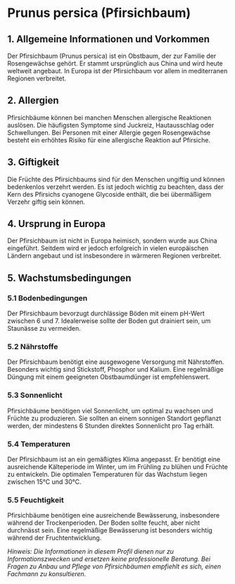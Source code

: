 # Prunus persica (Pfirsichbaum)

## 1. Allgemeine Informationen und Vorkommen
Der Pfirsichbaum (Prunus persica) ist ein Obstbaum, der zur Familie der Rosengewächse gehört. Er stammt ursprünglich aus China und wird heute weltweit angebaut. In Europa ist der Pfirsichbaum vor allem in mediterranen Regionen verbreitet.

## 2. Allergien
Pfirsichbäume können bei manchen Menschen allergische Reaktionen auslösen. Die häufigsten Symptome sind Juckreiz, Hautausschlag oder Schwellungen. Bei Personen mit einer Allergie gegen Rosengewächse besteht ein erhöhtes Risiko für eine allergische Reaktion auf Pfirsiche.

## 3. Giftigkeit
Die Früchte des Pfirsichbaums sind für den Menschen ungiftig und können bedenkenlos verzehrt werden. Es ist jedoch wichtig zu beachten, dass der Kern des Pfirsichs cyanogene Glycoside enthält, die bei übermäßigem Verzehr giftig sein können.

## 4. Ursprung in Europa
Der Pfirsichbaum ist nicht in Europa heimisch, sondern wurde aus China eingeführt. Seitdem wird er jedoch erfolgreich in vielen europäischen Ländern angebaut und ist insbesondere in wärmeren Regionen verbreitet.

## 5. Wachstumsbedingungen
### 5.1 Bodenbedingungen
Der Pfirsichbaum bevorzugt durchlässige Böden mit einem pH-Wert zwischen 6 und 7. Idealerweise sollte der Boden gut drainiert sein, um Staunässe zu vermeiden.

### 5.2 Nährstoffe
Der Pfirsichbaum benötigt eine ausgewogene Versorgung mit Nährstoffen. Besonders wichtig sind Stickstoff, Phosphor und Kalium. Eine regelmäßige Düngung mit einem geeigneten Obstbaumdünger ist empfehlenswert.

### 5.3 Sonnenlicht
Pfirsichbäume benötigen viel Sonnenlicht, um optimal zu wachsen und Früchte zu produzieren. Sie sollten an einem sonnigen Standort gepflanzt werden, der mindestens 6 Stunden direktes Sonnenlicht pro Tag erhält.

### 5.4 Temperaturen
Der Pfirsichbaum ist an ein gemäßigtes Klima angepasst. Er benötigt eine ausreichende Kälteperiode im Winter, um im Frühling zu blühen und Früchte zu entwickeln. Die optimalen Temperaturen für das Wachstum liegen zwischen 15°C und 30°C.

### 5.5 Feuchtigkeit
Pfirsichbäume benötigen eine ausreichende Bewässerung, insbesondere während der Trockenperioden. Der Boden sollte feucht, aber nicht durchnässt sein. Eine regelmäßige Bewässerung ist besonders wichtig während der Fruchtentwicklung.

*Hinweis: Die Informationen in diesem Profil dienen nur zu Informationszwecken und ersetzen keine professionelle Beratung. Bei Fragen zu Anbau und Pflege von Pfirsichbäumen empfiehlt es sich, einen Fachmann zu konsultieren.*
